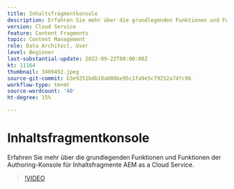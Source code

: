 ```yaml
---
title: Inhaltsfragmentkonsole
description: Erfahren Sie mehr über die grundlegenden Funktionen und Funktionen der Authoring-Konsole für Inhaltsfragmente AEM as a Cloud Service.
version: Cloud Service
feature: Content Fragments
topic: Content Management
role: Data Architect, User
level: Beginner
last-substantial-update: 2022-09-22T00:00:00Z
kt: 11164
thumbnail: 3409492.jpeg
source-git-commit: b3e9251bdb18a008be95c1fa9e5c79252a74fc98
workflow-type: tm+mt
source-wordcount: '40'
ht-degree: 15%

---
```



# Inhaltsfragmentkonsole

Erfahren Sie mehr über die grundlegenden Funktionen und Funktionen der Authoring-Konsole für Inhaltsfragmente AEM as a Cloud Service.

>[!VIDEO](https://video.tv.adobe.com/v/3409492?quality=12&learn=on)
